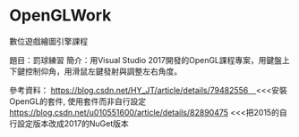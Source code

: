 # OpenGLWork
數位遊戲繪圖引擎課程

題目：罰球練習
簡介：用Visual Studio 2017開發的OpenGL課程專案，用鍵盤上下鍵控制仰角，用滑鼠左鍵發射與調整左右角度。

參考資料：
https://blog.csdn.net/HY_JT/article/details/79482556　<<<安裝OpenGL的套件, 使用套件而非自行設定
https://blog.csdn.net/u010551600/article/details/82890475 <<<把2015的自行設定版本改成2017的NuGet版本
